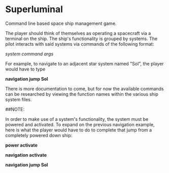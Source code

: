 # Superluminal
Command line based space ship management game.

The player should think of themselves as operating a spacecraft via a terminal on the ship. The ship's functionality is grouped by systems. The pilot interacts with said systems via commands of the following format:

*system* *command* *args*

For example, to navigate to an adjacent star system named "Sol", the player would have to type

**navigation jump Sol**

There is more documentation to come, but for now the available commands can be researched by viewing the function names within the various ship system files.

##NOTE:

In order to make use of a system's functionality, the system must be powered and activated. To expand on the previous navigation example, here is what the player would have to do to complete that jump from a completely powered down ship:

**power activate**

**navigation activate**

**navigation jump Sol**
